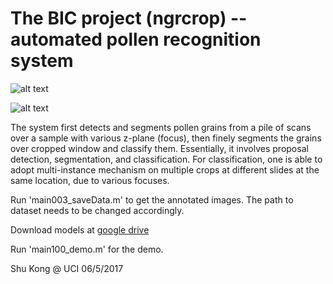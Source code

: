 # The BIC project (ngrcrop) -- automated pollen recognition system

![alt text](http://www.ics.uci.edu/~skong2/img/demo_BIC_highRes.png "visualization")

![alt text](http://www.ics.uci.edu/~skong2/img/demo_BIC_lowRes.png "visualization")


The system first detects and segments pollen grains from a pile of scans over a sample with various z-plane (focus), then finely segments the grains over cropped window and classify them. Essentially, it involves proposal detection, segmentation, and classification. For classification, one is able to adopt multi-instance mechanism on multiple crops at different slides at the same location, due to various focuses.


Run 'main003_saveData.m' to get the annotated images. The path to dataset needs to be changed accordingly.

Download models at [google drive](https://drive.google.com/open?id=0BxeylfSgpk1MREgycndzNmJLT00)

Run 'main100_demo.m' for the demo.

Shu Kong @ UCI
06/5/2017



